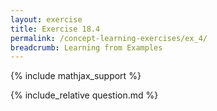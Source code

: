 ```yaml
---
layout: exercise
title: Exercise 18.4
permalink: /concept-learning-exercises/ex_4/
breadcrumb: Learning from Examples
---
```


{% include mathjax_support %}

<div><i class="arrow-up loader" data-chapter="concept-learning-exercises" data-exercise="ex_4" data-rating="0"></i></div>
{% include_relative question.md %}
